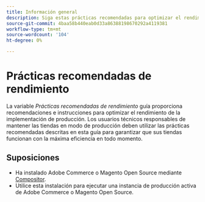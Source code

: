 ```yaml
---
title: Información general
description: Siga estas prácticas recomendadas para optimizar el rendimiento de la implementación de Adobe Commerce o Magento Open Source.
source-git-commit: 4baa58b440eab0d33a86388198670292a4119381
workflow-type: tm+mt
source-wordcount: '104'
ht-degree: 0%

---
```



# Prácticas recomendadas de rendimiento

La variable _Prácticas recomendadas de rendimiento_ guía proporciona recomendaciones e instrucciones para optimizar el rendimiento de la implementación de producción. Los usuarios técnicos responsables de mantener las tiendas en modo de producción deben utilizar las prácticas recomendadas descritas en esta guía para garantizar que sus tiendas funcionan con la máxima eficiencia en todo momento.

## Suposiciones

* Ha instalado Adobe Commerce o Magento Open Source mediante [Compositor](https://devdocs.magento.com/guides/v2.4/install-gde/composer.html).
* Utilice esta instalación para ejecutar una instancia de producción activa de Adobe Commerce o Magento Open Source.
